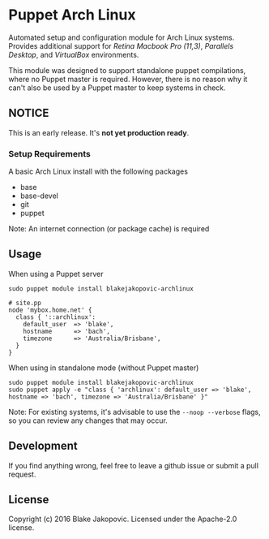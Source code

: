# Puppet Arch Linux

Automated setup and configuration module for Arch Linux systems. Provides additional support for *Retina Macbook Pro (11,3)*, *Parallels Desktop*, and *VirtualBox* environments.

This module was designed to support standalone puppet compilations, where no Puppet master is required. However, there is no reason why it can't also be used by a Puppet master to keep systems in check.

## NOTICE
This is an early release. It's **not yet production ready**.

### Setup Requirements

A basic Arch Linux install with the following packages

* base
* base-devel
* git
* puppet

Note: An internet connection (or package cache) is required

## Usage

When using a Puppet server

```
sudo puppet module install blakejakopovic-archlinux

# site.pp
node 'mybox.home.net' {
  class { '::archlinux':
    default_user  => 'blake',
    hostname      => 'bach',
    timezone      => 'Australia/Brisbane',
  }
}
```

When using in standalone mode (without Puppet master)

```
sudo puppet module install blakejakopovic-archlinux
sudo puppet apply -e "class { 'archlinux': default_user => 'blake', hostname => 'bach', timezone => 'Australia/Brisbane' }"
```

Note: For existing systems, it's advisable to use the `--noop --verbose` flags, so you can review any changes that may occur.

## Development

If you find anything wrong, feel free to leave a github issue or submit a pull request.

## License
Copyright (c) 2016 Blake Jakopovic. Licensed under the Apache-2.0 license.
